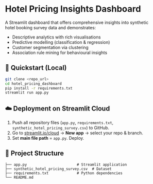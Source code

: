 
# Hotel Pricing Insights Dashboard

A Streamlit dashboard that offers comprehensive insights into synthetic hotel booking survey data and demonstrates:
- Descriptive analytics with rich visualisations
- Predictive modelling (classification & regression)
- Customer segmentation via clustering
- Association rule mining for behavioural insights

## 🚀 Quickstart (Local)

```bash
git clone <repo_url>
cd hotel_pricing_dashboard
pip install -r requirements.txt
streamlit run app.py
```

## ☁️ Deployment on Streamlit Cloud

1. Push all repository files (`app.py`, `requirements.txt`, `synthetic_hotel_pricing_survey.csv`) to GitHub.
2. Go to [streamlit.io/cloud](https://streamlit.io/cloud) → **New app** → select your repo & branch.
3. Set **main file path** = `app.py`. Deploy. 

## 📂 Project Structure
```
├── app.py                       # Streamlit application
├── synthetic_hotel_pricing_survey.csv  # Dataset
├── requirements.txt             # Python dependencies
└── README.md
```
